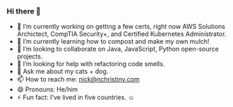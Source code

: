 ### Hi there 👋

- 🔭 I’m currently working on getting a few certs, right now AWS Solutions Archictect, CompTIA Security+, and Certified Kubernetes Administrator.
- 🌱 I’m currently learning how to compost and make my own mulch! 
- 👯 I’m looking to collaborate on Java, JavaScript, Python open-source projects. 
- 🤔 I’m looking for help with refactoring code smells.
- 💬 Ask me about my cats + dog. 
- 📫 How to reach me: nick@nchristiny.com
- 😄 Pronouns: He/him
- ⚡ Fun fact: I've lived in five countries. :relaxed:
<a rel="me" href="https://infosec.exchange/@chileannick"></a>
